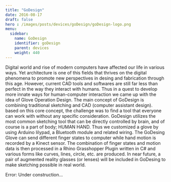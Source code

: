 ```yaml
---
title: "GoDesign"
date: 2016-08-17
draft: false
hero : /images/posts/devices/goDesign/goDesign-logo.png
menu:
  sidebar:
    name: GoDesign
    identifier: goDesign
    parent: devices
    weight: 440
---
```


Digital world and rise of modern computers have affected our life in various ways. Yet architecture is one of this fields that thrives on the digital phenomena to promote new perspectives in desing and fabrication through this age. However, current CAD tools and softwares are still far less than perfect in the way they interact with humans. Thus in a quest to develop more innate ways for human-computer interaction we came up with the idea of Glove Operation Design.
The main concept of GoDesign is combining traditional sketching and CAD (computer assistant design). based on this core concept, the challenge was to find a tool that everyone can work with without any specific consideration. 
GoDesign utilizes the most common sketching    tool that can be directly controlled by brain, and of course is a part of body; HUMAN HAND.
Thus we customized a glove by using Arduino lilypad, a Bluetooth module and related wiring. The GoDesing Glove can send different finger states to computer while hand motion is recorded by a Kinect sensor. The combination of finger states and motion data is then processed in a Rhino Grasshopper Plugin written in C# and various forms like curves, lines, circle, etc. are produced. 
In near future, a pair of augmented reality glasses (or lenses) will be included in GoDesing to make sketching possible in real world.


<div class="alert alert-danger mt-2" role="alert">
	<span class="glyphicon glyphicon-warning-sign" aria-hidden="true"></span>
	<span class="sr-only">Error:</span> 
	Under construction...
</div>